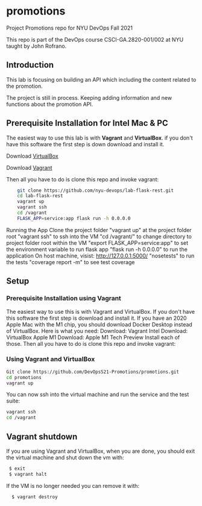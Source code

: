 # promotions

Project Promotions repo for NYU DevOps Fall 2021

This repo is part of the DevOps course CSCI-GA.2820-001/002 at NYU taught by John Rofrano.

## Introduction

This lab is focusing on building an API which including the content related to the
promotion.

The project is still in process. Keeping adding information and new functions
about the promotion API.

## Prerequisite Installation for Intel Mac & PC

The easiest way to use this lab is with **Vagrant** and **VirtualBox**. if you don't have this software the first step is down download and install it.

Download [VirtualBox](https://www.virtualbox.org/)

Download [Vagrant](https://www.vagrantup.com/)

Then all you have to do is clone this repo and invoke vagrant:

```bash
    git clone https://github.com/nyu-devops/lab-flask-rest.git
    cd lab-flask-rest
    vagrant up
    vagrant ssh
    cd /vagrant
    FLASK_APP=service:app flask run -h 0.0.0.0
```

Running the App
Clone the project folder
"vagrant up" at the project folder root
"vagrant ssh" to ssh into the VM
"cd /vagrant/" to change directory to project folder root within the VM
"export FLASK_APP=service:app" to set the environment variable to run flask app
"flask run -h 0.0.0.0" to run the application
On host machine, visist: http://127.0.0.1:5000/
"nosetests" to run the tests
"coverage report -m" to see test coverage

## Setup

### Prerequisite Installation using Vagrant
The easiest way to use this is with Vagrant and VirtualBox. If you don't have this software the first step is download and install it. If you have an 2020 Apple Mac with the M1 chip, you should download Docker Desktop instead of VirtualBox. Here is what you need:
Download: Vagrant
Intel Download: VirtualBox
Apple M1 Download: Apple M1 Tech Preview
Install each of those. Then all you have to do is clone this repo and invoke vagrant:

### Using Vagrant and VirtualBox
```bash
Git clone https://github.com/DevOpsS21-Promotions/promotions.git
cd promotions
vagrant up
```
You can now ssh into the virtual machine and run the service and the test suite:
```bash
vagrant ssh
cd /vagrant
```

## Vagrant shutdown

If you are using Vagrant and VirtualBox, when you are done, you should exit the virtual machine and shut down the vm with:

```bash
 $ exit
 $ vagrant halt
```

If the VM is no longer needed you can remove it with:

```bash
  $ vagrant destroy
```
